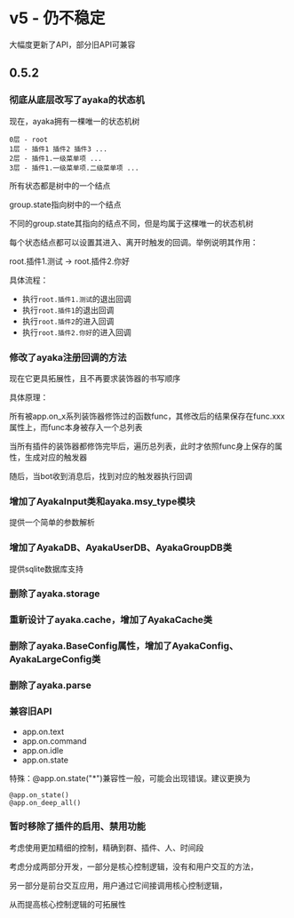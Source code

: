 # v5 - 仍不稳定

大幅度更新了API，部分旧API可兼容

## 0.5.2

### 彻底从底层改写了ayaka的状态机

现在，ayaka拥有一棵唯一的状态机树

```
0层 - root
1层 - 插件1 插件2 插件3 ...
2层 - 插件1.一级菜单项 ...
3层 - 插件1.一级菜单项.二级菜单项 ...
```

所有状态都是树中的一个结点

group.state指向树中的一个结点

不同的group.state其指向的结点不同，但是均属于这棵唯一的状态机树

每个状态结点都可以设置其进入、离开时触发的回调。举例说明其作用：

root.插件1.测试 -> root.插件2.你好

具体流程：

- 执行`root.插件1.测试`的退出回调
- 执行`root.插件1`的退出回调
- 执行`root.插件2`的进入回调
- 执行`root.插件2.你好`的进入回调

### 修改了ayaka注册回调的方法

现在它更具拓展性，且不再要求装饰器的书写顺序

具体原理：

所有被app.on_x系列装饰器修饰过的函数func，其修改后的结果保存在func.xxx属性上，而func本身被存入一个总列表

当所有插件的装饰器都修饰完毕后，遍历总列表，此时才依照func身上保存的属性，生成对应的触发器

随后，当bot收到消息后，找到对应的触发器执行回调

### 增加了AyakaInput类和ayaka.msy_type模块

提供一个简单的参数解析

### 增加了AyakaDB、AyakaUserDB、AyakaGroupDB类

提供sqlite数据库支持

### 删除了ayaka.storage

### 重新设计了ayaka.cache，增加了AyakaCache类

### 删除了ayaka.BaseConfig属性，增加了AyakaConfig、AyakaLargeConfig类

### 删除了ayaka.parse

### 兼容旧API

- app.on.text
- app.on.command
- app.on.idle
- app.on.state

特殊：@app.on.state("*")兼容性一般，可能会出现错误。建议更换为

```
@app.on_state()
@app.on_deep_all()
```

### 暂时移除了插件的启用、禁用功能

考虑使用更加精细的控制，精确到群、插件、人、时间段

考虑分成两部分开发，一部分是核心控制逻辑，没有和用户交互的方法，

另一部分是前台交互应用，用户通过它间接调用核心控制逻辑，

从而提高核心控制逻辑的可拓展性



